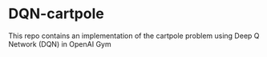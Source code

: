 # DQN-cartpole
This repo contains an implementation of the cartpole problem using Deep Q Network (DQN) in  OpenAI Gym
